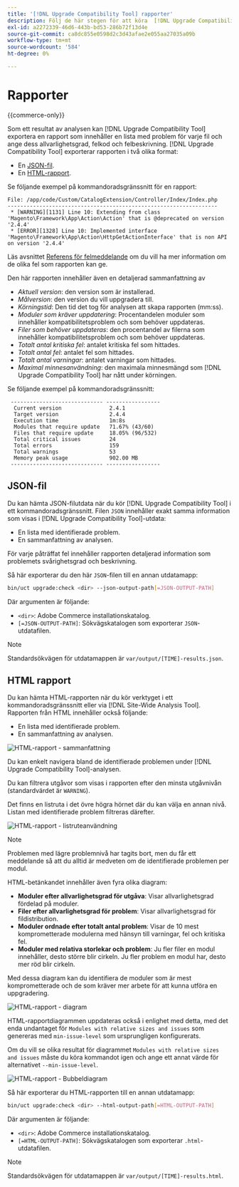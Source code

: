 ```yaml
---
title: '[!DNL Upgrade Compatibility Tool] rapporter'
description: Följ de här stegen för att köra  [!DNL Upgrade Compatibility Tool]  i ditt Adobe Commerce-projekt.
exl-id: a2272339-46d6-443b-bd53-286b72f13d4e
source-git-commit: ca8dc855e0598d2c3d43afae2e055aa27035a09b
workflow-type: tm+mt
source-wordcount: '584'
ht-degree: 0%

---
```


# Rapporter

{{commerce-only}}

Som ett resultat av analysen kan [!DNL Upgrade Compatibility Tool] exportera en rapport som innehåller en lista med problem för varje fil och ange dess allvarlighetsgrad, felkod och felbeskrivning. [!DNL Upgrade Compatibility Tool] exporterar rapporten i två olika format:

- En [JSON-fil](reports.md#json-file).
- En [HTML-rapport](reports.md#html-report).

Se följande exempel på kommandoradsgränssnitt för en rapport:

```
File: /app/code/Custom/CatalogExtension/Controller/Index/Index.php
------------------------------------------------------------------
 * [WARNING][1131] Line 10: Extending from class 'Magento\Framework\App\Action\Action' that is @deprecated on version '2.4.4'
 * [ERROR][1328] Line 10: Implemented interface 'Magento\Framework\App\Action\HttpGetActionInterface' that is non API on version '2.4.4'
```

Läs avsnittet [Referens för felmeddelande](../upgrade-compatibility-tool/error-messages.md) om du vill ha mer information om de olika fel som rapporten kan ge.

Den här rapporten innehåller även en detaljerad sammanfattning av

- *Aktuell version*: den version som är installerad.
- *Målversion*: den version du vill uppgradera till.
- *Körningstid*: Den tid det tog för analysen att skapa rapporten (mm:ss).
- *Moduler som kräver uppdatering*: Procentandelen moduler som innehåller kompatibilitetsproblem och som behöver uppdateras.
- *Filer som behöver uppdateras*: den procentandel av filerna som innehåller kompatibilitetsproblem och som behöver uppdateras.
- *Totalt antal kritiska fel*: antalet kritiska fel som hittades.
- *Totalt antal fel*: antalet fel som hittades.
- *Totalt antal varningar*: antalet varningar som hittades.
- *Maximal minnesanvändning*: den maximala minnesmängd som [!DNL Upgrade Compatibility Tool] har nått under körningen.

Se följande exempel på kommandoradsgränssnitt:

```
 ----------------------------- ----------------- 
  Current version               2.4.1            
  Target version                2.4.4            
  Execution time                1m:8s            
  Modules that require update   71.67% (43/60)   
  Files that require update     18.05% (96/532)  
  Total critical issues         24               
  Total errors                  159              
  Total warnings                53               
  Memory peak usage             902.00 MB        
 ----------------------------- ----------------- 
```

## JSON-fil

Du kan hämta JSON-filutdata när du kör [!DNL Upgrade Compatibility Tool] i ett kommandoradsgränssnitt. Filen `JSON` innehåller exakt samma information som visas i [!DNL Upgrade Compatibility Tool]-utdata:

- En lista med identifierade problem.
- En sammanfattning av analysen.

För varje påträffat fel innehåller rapporten detaljerad information som problemets svårighetsgrad och beskrivning.

Så här exporterar du den här `JSON`-filen till en annan utdatamapp:

```bash
bin/uct upgrade:check <dir> --json-output-path[=JSON-OUTPUT-PATH]
```

Där argumenten är följande:

- `<dir>`: Adobe Commerce installationskatalog.
- `[=JSON-OUTPUT-PATH]`: Sökvägskatalogen som exporterar `JSON`-utdatafilen.

>[!NOTE]
>
> Standardsökvägen för utdatamappen är `var/output/[TIME]-results.json`.

## HTML rapport

Du kan hämta HTML-rapporten när du kör verktyget i ett kommandoradsgränssnitt eller via [!DNL Site-Wide Analysis Tool]. Rapporten från HTML innehåller också följande:

- En lista med identifierade problem.
- En sammanfattning av analysen.

![HTML-rapport - sammanfattning](../../assets/upgrade-guide/uct-html-summary.png)

Du kan enkelt navigera bland de identifierade problemen under [!DNL Upgrade Compatibility Tool]-analysen.

Du kan filtrera utgåvor som visas i rapporten efter den minsta utgåvnivån (standardvärdet är `WARNING`).

Det finns en listruta i det övre högra hörnet där du kan välja en annan nivå. Listan med identifierade problem filtreras därefter.

![HTML-rapport - listruteanvändning](../../assets/upgrade-guide/uct-html-filtered-issues-list.png)

>[!NOTE]
>
> Problemen med lägre problemnivå har tagits bort, men du får ett meddelande så att du alltid är medveten om de identifierade problemen per modul.

HTML-betänkandet innehåller även fyra olika diagram:

- **Moduler efter allvarlighetsgrad för utgåva**: Visar allvarlighetsgrad fördelad på moduler.
- **Filer efter allvarlighetsgrad för problem**: Visar allvarlighetsgrad för fildistribution.
- **Moduler ordnade efter totalt antal problem**: Visar de 10 mest komprometterade modulerna med hänsyn till varningar, fel och kritiska fel.
- **Moduler med relativa storlekar och problem**: Ju fler filer en modul innehåller, desto större blir cirkeln. Ju fler problem en modul har, desto mer röd blir cirkeln.

Med dessa diagram kan du identifiera de moduler som är mest komprometterade och de som kräver mer arbete för att kunna utföra en uppgradering.

![HTML-rapport - diagram](../../assets/upgrade-guide/uct-html-diagrams.png)

HTML-rapportdiagrammen uppdateras också i enlighet med detta, med det enda undantaget för `Modules with relative sizes and issues` som genereras med `min-issue-level` som ursprungligen konfigurerats.

Om du vill se olika resultat för diagrammet `Modules with relative sizes and issues` måste du köra kommandot igen och ange ett annat värde för alternativet `--min-issue-level`.

![HTML-rapport - Bubbeldiagram ](../../assets/upgrade-guide/uct-html-filtered-diagrams.png)

Så här exporterar du HTML-rapporten till en annan utdatamapp:

```bash
bin/uct upgrade:check <dir> --html-output-path[=HTML-OUTPUT-PATH]
```

Där argumenten är följande:

- `<dir>`: Adobe Commerce installationskatalog.
- `[=HTML-OUTPUT-PATH]`: Sökvägskatalogen som exporterar `.html`-utdatafilen.

>[!NOTE]
>
> Standardsökvägen för utdatamappen är `var/output/[TIME]-results.html`.
